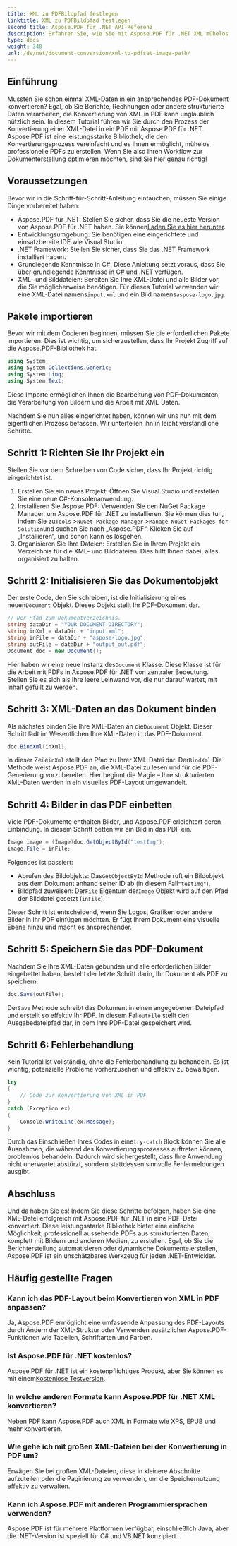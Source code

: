 ```yaml
---
title: XML zu PDFBildpfad festlegen
linktitle: XML zu PDFBildpfad festlegen
second_title: Aspose.PDF für .NET API-Referenz
description: Erfahren Sie, wie Sie mit Aspose.PDF für .NET XML mühelos in PDF konvertieren. Diese ausführliche Anleitung führt Sie Schritt für Schritt durch den Prozess, von der Einrichtung bis zur Fertigstellung.
type: docs
weight: 340
url: /de/net/document-conversion/xml-to-pdfset-image-path/
---
```

## Einführung

Mussten Sie schon einmal XML-Daten in ein ansprechendes PDF-Dokument konvertieren? Egal, ob Sie Berichte, Rechnungen oder andere strukturierte Daten verarbeiten, die Konvertierung von XML in PDF kann unglaublich nützlich sein. In diesem Tutorial führen wir Sie durch den Prozess der Konvertierung einer XML-Datei in ein PDF mit Aspose.PDF für .NET. Aspose.PDF ist eine leistungsstarke Bibliothek, die den Konvertierungsprozess vereinfacht und es Ihnen ermöglicht, mühelos professionelle PDFs zu erstellen. Wenn Sie also Ihren Workflow zur Dokumenterstellung optimieren möchten, sind Sie hier genau richtig!

## Voraussetzungen

Bevor wir in die Schritt-für-Schritt-Anleitung eintauchen, müssen Sie einige Dinge vorbereitet haben:

-  Aspose.PDF für .NET: Stellen Sie sicher, dass Sie die neueste Version von Aspose.PDF für .NET haben. Sie können[Laden Sie es hier herunter](https://releases.aspose.com/pdf/net/).
- Entwicklungsumgebung: Sie benötigen eine eingerichtete und einsatzbereite IDE wie Visual Studio.
- .NET Framework: Stellen Sie sicher, dass Sie das .NET Framework installiert haben.
- Grundlegende Kenntnisse in C#: Diese Anleitung setzt voraus, dass Sie über grundlegende Kenntnisse in C# und .NET verfügen.
-  XML- und Bilddateien: Bereiten Sie Ihre XML-Datei und alle Bilder vor, die Sie möglicherweise benötigen. Für dieses Tutorial verwenden wir eine XML-Datei namens`input.xml` und ein Bild namens`aspose-logo.jpg`.

## Pakete importieren

Bevor wir mit dem Codieren beginnen, müssen Sie die erforderlichen Pakete importieren. Dies ist wichtig, um sicherzustellen, dass Ihr Projekt Zugriff auf die Aspose.PDF-Bibliothek hat.

```csharp
using System;
using System.Collections.Generic;
using System.Linq;
using System.Text;
```

Diese Importe ermöglichen Ihnen die Bearbeitung von PDF-Dokumenten, die Verarbeitung von Bildern und die Arbeit mit XML-Daten.

Nachdem Sie nun alles eingerichtet haben, können wir uns nun mit dem eigentlichen Prozess befassen. Wir unterteilen ihn in leicht verständliche Schritte.

## Schritt 1: Richten Sie Ihr Projekt ein

Stellen Sie vor dem Schreiben von Code sicher, dass Ihr Projekt richtig eingerichtet ist.

1. Erstellen Sie ein neues Projekt: Öffnen Sie Visual Studio und erstellen Sie eine neue C#-Konsolenanwendung.
2.  Installieren Sie Aspose.PDF: Verwenden Sie den NuGet Package Manager, um Aspose.PDF für .NET zu installieren. Sie können dies tun, indem Sie zu`Tools` >`NuGet Package Manager` >`Manage NuGet Packages for Solution`und suchen Sie nach „Aspose.PDF“. Klicken Sie auf „Installieren“, und schon kann es losgehen.
3. Organisieren Sie Ihre Dateien: Erstellen Sie in Ihrem Projekt ein Verzeichnis für die XML- und Bilddateien. Dies hilft Ihnen dabei, alles organisiert zu halten.

## Schritt 2: Initialisieren Sie das Dokumentobjekt

 Der erste Code, den Sie schreiben, ist die Initialisierung eines neuen`Document` Objekt. Dieses Objekt stellt Ihr PDF-Dokument dar.

```csharp
// Der Pfad zum Dokumentverzeichnis.
string dataDir = "YOUR DOCUMENT DIRECTORY";
string inXml = dataDir + "input.xml";
string inFile = dataDir + "aspose-logo.jpg";
string outFile = dataDir + "output_out.pdf";
Document doc = new Document();
```

 Hier haben wir eine neue Instanz des`Document` Klasse. Diese Klasse ist für die Arbeit mit PDFs in Aspose.PDF für .NET von zentraler Bedeutung. Stellen Sie es sich als Ihre leere Leinwand vor, die nur darauf wartet, mit Inhalt gefüllt zu werden.

## Schritt 3: XML-Daten an das Dokument binden

 Als nächstes binden Sie Ihre XML-Daten an die`Document` Objekt. Dieser Schritt lädt im Wesentlichen Ihre XML-Daten in das PDF-Dokument.

```csharp
doc.BindXml(inXml);
```

 In dieser Zeile`inXml` stellt den Pfad zu Ihrer XML-Datei dar. Der`BindXml` Die Methode weist Aspose.PDF an, die XML-Datei zu lesen und für die PDF-Generierung vorzubereiten. Hier beginnt die Magie – Ihre strukturierten XML-Daten werden in ein visuelles PDF-Layout umgewandelt.

## Schritt 4: Bilder in das PDF einbetten

Viele PDF-Dokumente enthalten Bilder, und Aspose.PDF erleichtert deren Einbindung. In diesem Schritt betten wir ein Bild in das PDF ein.

```csharp
Image image = (Image)doc.GetObjectById("testImg");
image.File = inFile;
```

Folgendes ist passiert:

-  Abrufen des Bildobjekts: Das`GetObjectById` Methode ruft ein Bildobjekt aus dem Dokument anhand seiner ID ab (in diesem Fall`"testImg"`).
-  Bildpfad zuweisen: Der`File` Eigentum der`Image` Objekt wird auf den Pfad der Bilddatei gesetzt (`inFile`).

Dieser Schritt ist entscheidend, wenn Sie Logos, Grafiken oder andere Bilder in Ihr PDF einfügen möchten. Er fügt Ihrem Dokument eine visuelle Ebene hinzu und macht es ansprechender.

## Schritt 5: Speichern Sie das PDF-Dokument

Nachdem Sie Ihre XML-Daten gebunden und alle erforderlichen Bilder eingebettet haben, besteht der letzte Schritt darin, Ihr Dokument als PDF zu speichern.

```csharp
doc.Save(outFile);
```

 Der`Save` Methode schreibt das Dokument in einen angegebenen Dateipfad und erstellt so effektiv Ihr PDF. In diesem Fall`outFile` stellt den Ausgabedateipfad dar, in dem Ihre PDF-Datei gespeichert wird.

## Schritt 6: Fehlerbehandlung

Kein Tutorial ist vollständig, ohne die Fehlerbehandlung zu behandeln. Es ist wichtig, potenzielle Probleme vorherzusehen und effektiv zu bewältigen.

```csharp
try
{
    // Code zur Konvertierung von XML in PDF
}
catch (Exception ex)
{
    Console.WriteLine(ex.Message);
}
```

 Durch das Einschließen Ihres Codes in eine`try-catch` Block können Sie alle Ausnahmen, die während des Konvertierungsprozesses auftreten können, problemlos behandeln. Dadurch wird sichergestellt, dass Ihre Anwendung nicht unerwartet abstürzt, sondern stattdessen sinnvolle Fehlermeldungen ausgibt.

## Abschluss

Und da haben Sie es! Indem Sie diese Schritte befolgen, haben Sie eine XML-Datei erfolgreich mit Aspose.PDF für .NET in eine PDF-Datei konvertiert. Diese leistungsstarke Bibliothek bietet eine einfache Möglichkeit, professionell aussehende PDFs aus strukturierten Daten, komplett mit Bildern und anderen Medien, zu erstellen. Egal, ob Sie die Berichterstellung automatisieren oder dynamische Dokumente erstellen, Aspose.PDF ist ein unschätzbares Werkzeug für jeden .NET-Entwickler.

## Häufig gestellte Fragen

### Kann ich das PDF-Layout beim Konvertieren von XML in PDF anpassen?
Ja, Aspose.PDF ermöglicht eine umfassende Anpassung des PDF-Layouts durch Ändern der XML-Struktur oder Verwenden zusätzlicher Aspose.PDF-Funktionen wie Tabellen, Schriftarten und Farben.

### Ist Aspose.PDF für .NET kostenlos?
 Aspose.PDF für .NET ist ein kostenpflichtiges Produkt, aber Sie können es mit einem[Kostenlose Testversion](https://releases.aspose.com/).

### In welche anderen Formate kann Aspose.PDF für .NET XML konvertieren?
Neben PDF kann Aspose.PDF auch XML in Formate wie XPS, EPUB und mehr konvertieren.

### Wie gehe ich mit großen XML-Dateien bei der Konvertierung in PDF um?
Erwägen Sie bei großen XML-Dateien, diese in kleinere Abschnitte aufzuteilen oder die Paginierung zu verwenden, um die Speichernutzung effektiv zu verwalten.

### Kann ich Aspose.PDF mit anderen Programmiersprachen verwenden?
Aspose.PDF ist für mehrere Plattformen verfügbar, einschließlich Java, aber die .NET-Version ist speziell für C# und VB.NET konzipiert.